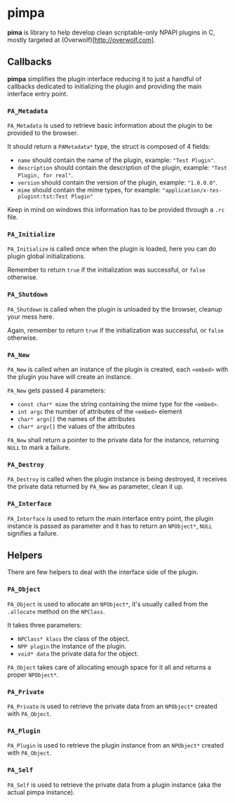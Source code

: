 pimpa
=====
**pima** is library to help develop clean scriptable-only NPAPI plugins in C,
mostly targeted at (Overwolf)[http://overwolf.com].

Callbacks
---------
**pimpa** simplifies the plugin interface reducing it to just a handful of
callbacks dedicated to initializing the plugin and providing the main interface
entry point.

### `PA_Metadata`

`PA_Metadata` is used to retrieve basic information about the plugin to be
provided to the browser.

It should return a `PAMetadata*` type, the struct is composed of 4 fields:

- `name` should contain the name of the plugin, example: `"Test Plugin"`.
- `description` should contain the description of the plugin, example: `"Test Plugin, for real"`.
- `version` should contain the version of the plugin, example: `"1.0.0.0"`.
- `mime` should contain the mime types, for example: `"application/x-tes-plugint:tst:Test Plugin"`

Keep in mind on windows this information has to be provided through a `.rc` file.

### `PA_Initialize`

`PA_Initialize` is called once when the plugin is loaded, here you can do
plugin global initializations.

Remember to return `true` if the initialization was successful, or `false`
otherwise.

### `PA_Shutdown`

`PA_Shutdown` is called when the plugin is unloaded by the browser, cleanup
your mess here.

Again, remember to return `true` if the initialization was successful, or
`false` otherwise.

### `PA_New`

`PA_New` is called when an instance of the plugin is created, each `<embed>`
with the plugin you have will create an instance.

`PA_New` gets passed 4 parameters:

- `const char* mime` the string containing the mime type for the `<embed>`.
- `int argc` the number of attributes of the `<embed>` element
- `char* argn[]` the names of the attributes
- `char* argv[]` the values of the attributes

`PA_New` shall return a pointer to the private data for the instance, returning
`NULL` to mark a failure.

### `PA_Destroy`

`PA_Destroy` is called when the plugin instance is being destroyed, it receives
the private data returned by `PA_New` as parameter, clean it up.

### `PA_Interface`

`PA_Interface` is used to return the main interface entry point, the plugin
instance is passed as parameter and it has to return an `NPObject*`, `NULL`
signifies a failure.

Helpers
-------
There are few helpers to deal with the interface side of the plugin.

### `PA_Object`

`PA_Object` is used to allocate an `NPObject*`, it's usually called from the
`.allocate` method on the `NPClass`.

It takes three parameters:

- `NPClass* klass` the class of the object.
- `NPP plugin` the instance of the plugin.
- `void* data` the private data for the object.

`PA_Object` takes care of allocating enough space for it all and returns a
proper `NPObject*`.

### `PA_Private`

`PA_Private` is used to retrieve the private data from an `NPObject*` created
with `PA_Object`.

### `PA_Plugin`

`PA_Plugin` is used to retrieve the plugin instance from an `NPObject*` created
with `PA_Object`.

### `PA_Self`

`PA_Self` is used to retrieve the private data from a plugin instance (aka the
actual pimpa instance).
